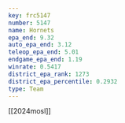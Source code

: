```yaml
---
key: frc5147
number: 5147
name: Hornets
epa_end: 9.32
auto_epa_end: 3.12
teleop_epa_end: 5.01
endgame_epa_end: 1.19
winrate: 0.5417
district_epa_rank: 1273
district_epa_percentile: 0.2932
type: Team
---
```

[[2024mosl]]
